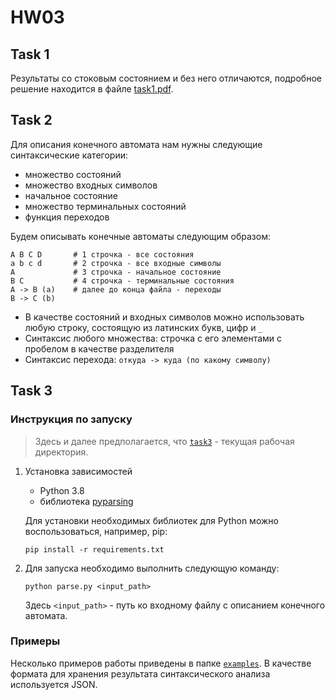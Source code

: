 # HW03

## Task 1

Результаты со стоковым состоянием и без него отличаются, подробное решение находится в файле [task1.pdf](task1.pdf).


## Task 2

Для описания конечного автомата нам нужны следующие синтаксические категории:
* множество состояний
* множество входных символов
* начальное состояние
* множество терминальных состояний
* функция переходов

Будем описывать конечные автоматы следующим образом:

```
A B C D       # 1 строчка - все состояния
a b c d       # 2 строчка - все входные символы
A             # 3 строчка - начальное состояние
B C           # 4 строчка - терминальные состояния
A -> B (a)    # далее до конца файла - переходы
B -> C (b)
```

* В качестве состояний и входных символов можно использовать любую строку, состоящую из латинских букв, цифр и `_`
* Синтаксис любого множества: строчка с его элементами с пробелом в качестве разделителя
* Синтаксис перехода: `откуда -> куда (по какому символу)`

## Task 3

### Инструкция по запуску

> Здесь и далее предполагается, что [`task3`](task3) - текущая рабочая директория.

1. Установка зависимостей

   * Python 3.8
   * библиотека [pyparsing](https://github.com/pyparsing/pyparsing)

   Для установки необходимых библиотек для Python можно воспользоваться, например, pip:

    ```
    pip install -r requirements.txt
    ```

2. Для запуска необходимо выполнить следующую команду:

    ```
    python parse.py <input_path>
    ```

    Здесь `<input_path>` - путь ко входному файлу с описанием конечного автомата.


### Примеры

Несколько примеров работы приведены в папке [`examples`](task3/examples). В качестве формата для хранения результата синтаксического анализа используется JSON.